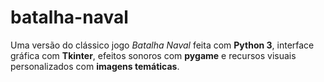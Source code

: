 # batalha-naval
Uma versão do clássico jogo *Batalha Naval* feita com **Python 3**, interface gráfica com **Tkinter**, efeitos sonoros com **pygame** e recursos visuais personalizados com **imagens temáticas**.
